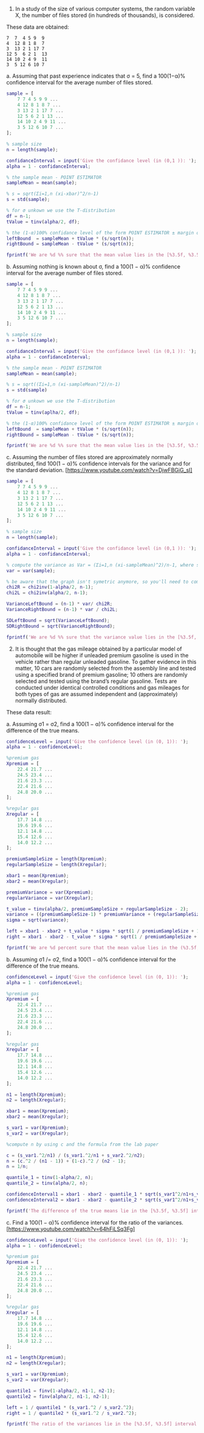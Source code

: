 1. In a study of the size of various computer systems, the random variable X, the number of files stored (in hundreds of thousands), is considered.

These data are obtained:
```
7  7  4 5 9  9 
4  12 8 1 8  7 
3  13 2 1 17 7 
12 5  6 2 1  13 
14 10 2 4 9  11 
3  5 12 6 10 7 
```


a. Assuming that past experience indicates that σ = 5, find a 100(1−α)% confidence interval for the average number of files stored.

```matlab
sample = [ 
    7 7 4 5 9 9 ...
    4 12 8 1 8 7 ...
    3 13 2 1 17 7 ...
    12 5 6 2 1 13 ...
    14 10 2 4 9 11 ...
    3 5 12 6 10 7 ...
];

% sample size
n = length(sample);

confidanceInterval = input('Give the confidance level (in (0,1 )): ');
alpha = 1 - confidanceInterval;

% the sample mean - POINT ESTIMATOR
sampleMean = mean(sample);

% s = sqrt(Σi=1,n (xi-xbar)^2/n-1)
s = std(sample);

% for σ unkown we use the T-distribution 
df = n-1;
tValue = tinv(alpha/2, df);

% the (1-α)100% confidance level of the form POINT ESTIMATOR ± margin of error is
leftBound  = sampleMean + tValue * (s/sqrt(n));
rightBound = sampleMean - tValue * (s/sqrt(n));

fprintf('We are %d %% sure that the mean value lies in the [%3.5f, %3.5f] interval.\n', confidenceLevel*100, leftBound, rightBound);
```

b. Assuming nothing is known about σ, find a 100(1 − α)% confidence interval for the average number of files stored.

```matlab
sample = [ 
    7 7 4 5 9 9 ...
    4 12 8 1 8 7 ...
    3 13 2 1 17 7 ...
    12 5 6 2 1 13 ...
    14 10 2 4 9 11 ...
    3 5 12 6 10 7 ...
];

% sample size
n = length(sample);

confidanceInterval = input('Give the confidance level (in (0,1 )): ');
alpha = 1 - confidanceInterval;

% the sample mean - POINT ESTIMATOR
sampleMean = mean(sample);

% s = sqrt((Σi=1,n (xi-sampleMean)^2)/n-1)
s = std(sample)

% for σ unkown we use the T-distribution 
df = n-1;
tValue = tinv(aplha/2, df);

% the (1-α)100% confidance level of the form POINT ESTIMATOR ± margin of error is
leftBound  = sampleMean + tValue * (s/sqrt(n));
rightBound = sampleMean - tValue * (s/sqrt(n));

fprintf('We are %d %% sure that the mean value lies in the [%3.5f, %3.5f] interval.\n', confidenceLevel*100, leftBound, rightBound);
```

c. Assuming the number of files stored are approximately normally distributed, find 100(1 − α)% confidence intervals for the variance and for the standard deviation. [https://www.youtube.com/watch?v=DjwFBGiG_sI]

```matlab
sample = [ 
    7 7 4 5 9 9 ...
    4 12 8 1 8 7 ...
    3 13 2 1 17 7 ...
    12 5 6 2 1 13 ...
    14 10 2 4 9 11 ...
    3 5 12 6 10 7 ...
];

% sample size
n = length(sample);

confidanceInterval = input('Give the confidance level (in (0,1 )): ');
alpha = 1 - confidanceInterval;

% compute the variance as Var = (Σi=1,n (xi-sampleMean)^2)/n-1, where sampleMean = (Σi=1,n (xi))/n
var = var(sample);                                  

% be aware that the graph isn't symetric anymore, so you'll need to compute each of the quantiles
chi2R = chi2inv(1-alpha/2, n-1);
chi2L = chi2inv(alpha/2, n-1);        

VarianceLeftBound = (n-1) * var/ chi2R;
VarianceRightBound = (n-1) * var / chi2L;

SDLeftBound = sqrt(VarianceLeftBound);
SDRightBound = sqrt(VarianceRightBound);

fprintf('We are %d %% sure that the variance value lies in the [%3.5f, %3.5f] interval \n while the standard deviation lies in the [%3.5f, %3.5f] interval.\n', confidanceInterval*100, VarianceLeftBound, VarianceRightBound, SDLeftBound, SDRightBound);
```

2. It is thought that the gas mileage obtained by a particular model of automobile will be higher if unleaded premium gasoline is used in the vehicle rather than regular unleaded gasoline. To gather evidence in this matter, 10 cars are randomly selected from the assembly line and tested using a specified brand of premium gasoline; 10 others are randomly selected and tested using the brand’s regular gasoline. Tests are conducted under identical controlled conditions and gas mileages for both types of gas are assumed independent and (approximately) normally distributed. 

These data result:

a. Assuming σ1 = σ2, find a 100(1 − α)% confidence interval for the difference of the true means.

```matlab
confidenceLevel = input('Give the confidence level (in (0, 1)): ');
alpha = 1 - confidenceLevel;

%premium gas
Xpremium = [ 
    22.4 21.7 ...
    24.5 23.4 ...
    21.6 23.3 ...
    22.4 21.6 ...
    24.8 20.0 ...
];

%regular gas
Xregular = [
    17.7 14.8 ...
    19.6 19.6 ...
    12.1 14.8 ...
    15.4 12.6 ...
    14.0 12.2 ...
];

premiumSampleSize = length(Xpremium);
regularSampleSize = length(Xregular);

xbar1 = mean(Xpremium);
xbar2 = mean(Xregular);

premiumVariance = var(Xpremium); 
regularVariance = var(Xregular); 

t_value = tinv(alpha/2, premiumSampleSize + regularSampleSize - 2);
variance = ((premiumSampleSize-1) * premiumVariance + (regularSampleSize - 1) * regularVariance) / (premiumSampleSize + regularSampleSize - 2);
sigma = sqrt(variance);

left = xbar1 - xbar2 + t_value * sigma * sqrt(1 / premiumSampleSize + 1 / regularSampleSize);
right = xbar1 - xbar2 - t_value * sigma * sqrt(1 / premiumSampleSize + 1 / regularSampleSize);

fprintf('We are %d percent sure that the mean value lies in the (%3.5f, %3.5f) interval.\n', confidenceLevel*100, left, right)

```

b. Assuming σ1 /= σ2, find a 100(1 − α)% confidence interval for the difference of the true means.

```matlab
confidenceLevel = input('Give the confidence level (in (0, 1)): ');
alpha = 1 - confidenceLevel;

%premium gas
Xpremium = [ 
    22.4 21.7 ...
    24.5 23.4 ...
    21.6 23.3 ...
    22.4 21.6 ...
    24.8 20.0 ...
];

%regular gas
Xregular = [
    17.7 14.8 ...
    19.6 19.6 ...
    12.1 14.8 ...
    15.4 12.6 ...
    14.0 12.2 ...
];

n1 = length(Xpremium);
n2 = length(Xregular);

xbar1 = mean(Xpremium);
xbar2 = mean(Xregular);

s_var1 = var(Xpremium); 
s_var2 = var(Xregular); 

%compute n by using c and the formula from the lab paper

c = (s_var1.^2/n1) / (s_var1.^2/n1 + s_var2.^2/n2);
n = (c.^2 / (n1 - 1)) + (1-c).^2 / (n2 - 1);
n = 1/n;

quantile_1 = tinv(1-alpha/2, n);
quantile_2 = tinv(alpha/2, n);

confidenceInterval1 = xbar1 - xbar2 - quantile_1 * sqrt(s_var1^2/n1+s_var2^2/n2);
confidenceInterval2 = xbar1 - xbar2 - quantile_2 * sqrt(s_var1^2/n1+s_var2^2/n2);

fprintf('The difference of the true means lie in the [%3.5f, %3.5f] interval. \n', confidenceInterval1, confidenceInterval2)

```

c. Find a 100(1 − α)% confidence interval for the ratio of the variances. [https://www.youtube.com/watch?v=64hFiLSq3Fg]

```matlab
confidenceLevel = input('Give the confidence level (in (0, 1)): ');
alpha = 1 - confidenceLevel;

%premium gas
Xpremium = [ 
    22.4 21.7 ...
    24.5 23.4 ...
    21.6 23.3 ...
    22.4 21.6 ...
    24.8 20.0 ...
];

%regular gas
Xregular = [
    17.7 14.8 ...
    19.6 19.6 ...
    12.1 14.8 ...
    15.4 12.6 ...
    14.0 12.2 ...
];

n1 = length(Xpremium);
n2 = length(Xregular);

s_var1 = var(Xpremium); 
s_var2 = var(Xregular); 

quantile1 = finv(1-alpha/2, n1-1, n2-1);
quantile2 = finv(alpha/2, n1-1, n2-1);

left = 1 / quantile1 * (s_var1.^2 / s_var2.^2);
right = 1 / quantile2 * (s_var1.^2 / s_var2.^2);

fprintf('The ratio of the variances lie in the [%3.5f, %3.5f] interval. \n', left, right)
```
